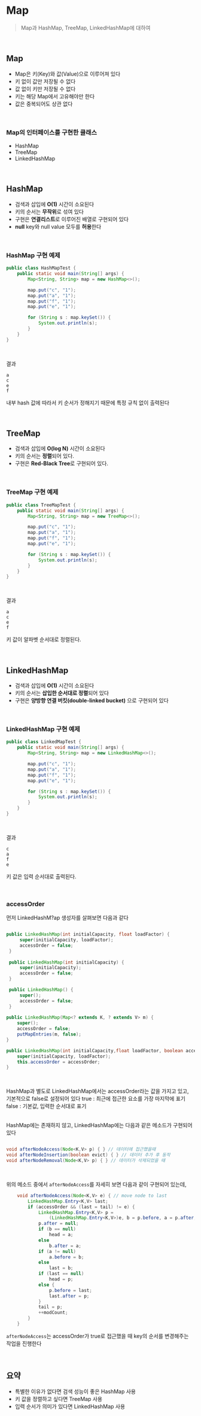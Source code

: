 # Map
> Map과 HashMap, TreeMap, LinkedHashMap에 대하여

<br>

## Map
- Map은 키(Key)와 값(Value)으로 이루어져 있다
- 키 없이 값만 저장될 수 없다
- 값 없이 키만 저장될 수 없다
- 키는 해당 Map에서 고유해야만 한다
- 값은 중복되어도 상관 없다

<br>

### Map의 인터페이스를 구현한 클래스
- HashMap
- TreeMap
- LinkedHashMap

<br>

## HashMap
- 검색과 삽입에 **O(1)** 시간이 소요된다
- 키의 순서는 **무작위**로 섞여 있다
- 구현은 **연결리스트**로 이루어진 배열로 구현되어 있다
- **null** key와 null value 모두를 **허용**한다

<br>

### HashMap 구현 예제
```java
public class HashMapTest {
    public static void main(String[] args) {
        Map<String, String> map = new HashMap<>();

        map.put("c", "1");
        map.put("a", "1");
        map.put("f", "1");
        map.put("e", "1");

        for (String s : map.keySet()) {
            System.out.println(s);
        }
    }
}
```

<br>

결과
```
a
c
e
f
```

내부 hash 값에 따라서 키 순서가 정해지기 때문에 특정 규칙 없이 출력된다

<br>

## TreeMap
- 검색과 삽입에 **O(log N)** 시간이 소요된다
- 키의 순서는 **정렬**되어 있다.
- 구현은 **Red-Black Tree**로 구현되어 있다.

<br>

### TreeMap 구현 예제
```java
public class TreeMapTest {
    public static void main(String[] args) {
        Map<String, String> map = new TreeMap<>();

        map.put("c", "1");
        map.put("a", "1");
        map.put("f", "1");
        map.put("e", "1");

        for (String s : map.keySet()) {
            System.out.println(s);
        }
    }
}
```

<br>

결과
```
a
c
e
f
```

키 값이 알파벳 순서대로 정렬된다.

<br>

## LinkedHashMap
- 검색과 삽입에 **O(1)** 시간이 소요된다
- 키의 순서는 **삽입한 순서대로 정렬**되어 있다
- 구현은 **양방향 연결 버킷(double-linked bucket)** 으로 구현되어 있다

<br>

### LinkedHashMap 구현 예제
```java
public class LinkedMapTest {
    public static void main(String[] args) {
        Map<String, String> map = new LinkedHashMap<>();

        map.put("c", "1");
        map.put("a", "1");
        map.put("f", "1");
        map.put("e", "1");

        for (String s : map.keySet()) {
            System.out.println(s);
        }
    }
}
```

<br>

결과
```
c
a
f
e
```
키 값은 입력 순서대로 출력된다.

<br>

### accessOrder
먼저 LinkedHashM?ap 생성자를 살펴보면 다음과 같다
```java

public LinkedHashMap(int initialCapacity, float loadFactor) {
     super(initialCapacity, loadFactor);
     accessOrder = false;
 }
 
 public LinkedHashMap(int initialCapacity) {
     super(initialCapacity);
     accessOrder = false;
 }

 public LinkedHashMap() {
     super();
     accessOrder = false;
 }
  
public LinkedHashMap(Map<? extends K, ? extends V> m) {
    super();
    accessOrder = false;
    putMapEntries(m, false);
}

public LinkedHashMap(int initialCapacity,float loadFactor, boolean accessOrder) {
    super(initialCapacity, loadFactor);
    this.accessOrder = accessOrder;
}
```

<br>

HashMap과 별도로 LinkedHashMap에서는 accessOrder라는 값을 가지고 있고, 기본적으로 false로 설정되어 있다
true : 최근에 접근한 요소를 가장 마지막에 표기
false : 기본값, 입력한 순서대로 표기

<br>
HashMap에는 존재하지 않고, LinkedHashMap에는 다음과 같은 메소드가 구현되어 있다

```java

void afterNodeAccess(Node<K,V> p) { } // 데이터에 접근했을때
void afterNodeInsertion(boolean evict) { } // 데이터 추가 후 동작
void afterNodeRemoval(Node<K,V> p) { } // 데이터가 삭제되었을 때

```

<br>

위의 메소드 중에서 `afterNodeAccess`를 자세히 보면 다음과 같이 구현되어 있는데,

```java
    void afterNodeAccess(Node<K,V> e) { // move node to last
        LinkedHashMap.Entry<K,V> last;
        if (accessOrder && (last = tail) != e) {
            LinkedHashMap.Entry<K,V> p =
                (LinkedHashMap.Entry<K,V>)e, b = p.before, a = p.after;
            p.after = null;
            if (b == null)
                head = a;
            else
                b.after = a;
            if (a != null)
                a.before = b;
            else
                last = b;
            if (last == null)
                head = p;
            else {
                p.before = last;
                last.after = p;
            }
            tail = p;
            ++modCount;
        }
    }
```

`afterNodeAccess`는 accessOrder가 true로 접근했을 때 key의 순서를 변경해주는 작업을 진행한다

<br>

## 요약
- 특별한 이유가 없다면 검색 성능이 좋은 HashMap 사용
- 키 값을 정렬하고 싶다면 TreeMap 사용
- 입력 순서가 의미가 있다면 LinkedHashMap 사용

